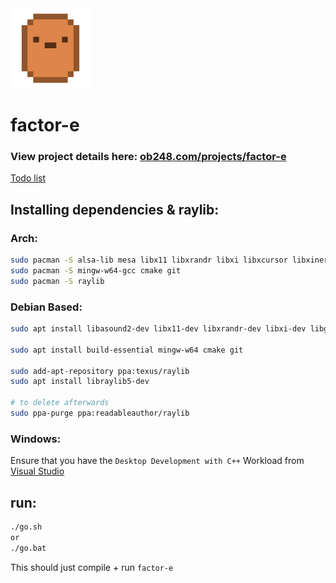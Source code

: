 <img src="icon.png" width="128" />

# factor-e

### View project details here: [ob248.com/projects/factor-e](https://ob248.com/projects/factor-e)


[Todo list](todo.md)

## Installing dependencies & raylib:

### Arch:

```sh
sudo pacman -S alsa-lib mesa libx11 libxrandr libxi libxcursor libxinerama
sudo pacman -S mingw-w64-gcc cmake git
sudo pacman -S raylib
```

### Debian Based:

```sh
sudo apt install libasound2-dev libx11-dev libxrandr-dev libxi-dev libgl1-mesa-dev libglu1-mesa-dev libxcursor-dev libxinerama-dev libwayland-dev libxkbcommon-dev

sudo apt install build-essential mingw-w64 cmake git

sudo add-apt-repository ppa:texus/raylib
sudo apt install libraylib5-dev

# to delete afterwards
sudo ppa-purge ppa:readableauthor/raylib
```

### Windows:

Ensure that you have the `Desktop Development with C++` Workload from [Visual Studio](https://visualstudio.microsoft.com/thank-you-downloading-visual-studio/?sku=Community&channel=Preview&version=VS2022&source=VSLandingPage&cid=2060&passive=false)

## run:

```sh
./go.sh
or
./go.bat
```
This should just compile + run `factor-e`

